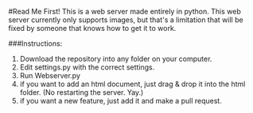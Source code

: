 #Read Me First!
This is a web server made entirely in python.
This web server currently only supports images,
but that's a limitation that will be fixed by
someone that knows how to get it to work.

###Instructions:
1. Download the repository into any folder on your computer.
2. Edit settings.py with the correct settings.
3. Run Webserver.py
4. if you want to add an html document, just drag & drop it into the html folder. (No restarting the server. Yay.)
5. if you want a new feature, just add it and make a pull request.